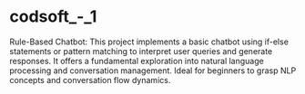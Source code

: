 # codsoft_-_1
Rule-Based Chatbot: This project implements a basic chatbot using if-else statements or pattern matching to interpret user queries and generate responses. It offers a fundamental exploration into natural language processing and conversation management. Ideal for beginners to grasp NLP concepts and conversation flow dynamics.
